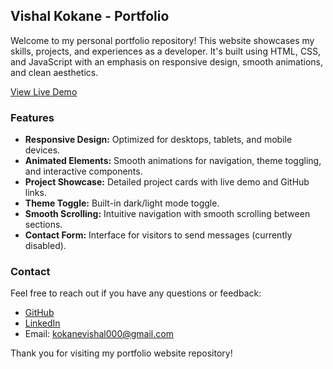 ## Vishal Kokane - Portfolio

Welcome to my personal portfolio repository! This website showcases my skills, projects, and experiences as a developer. It's built using HTML, CSS, and JavaScript with an emphasis on responsive design, smooth animations, and clean aesthetics.

[View Live Demo](https://kokane-vishal.github.io/My-Portfolio/)

### Features

- **Responsive Design:** Optimized for desktops, tablets, and mobile devices.
- **Animated Elements:** Smooth animations for navigation, theme toggling, and interactive components.
- **Project Showcase:** Detailed project cards with live demo and GitHub links.
- **Theme Toggle:** Built-in dark/light mode toggle.
- **Smooth Scrolling:** Intuitive navigation with smooth scrolling between sections.
- **Contact Form:** Interface for visitors to send messages (currently disabled).

### Contact
Feel free to reach out if you have any questions or feedback:

- [GitHub](https://github.com/kokane-vishal)
- [LinkedIn](https://www.linkedin.com/in/kokane-vishal)
- Email: kokanevishal000@gmail.com


Thank you for visiting my portfolio website repository!

